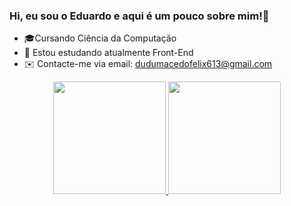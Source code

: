 ### Hi, eu sou o Eduardo e aqui é um pouco sobre mim!👋

- 🎓Cursando Ciência da Computação
- 🌱 Estou estudando atualmente Front-End
- ✉️ Contacte-me via email: dudumacedofelix613@gmail.com

<div align="center">
  <a href="https://github.com/edumfelix">
  <img height="180em" src="https://github-readme-stats.vercel.app/api?username=edumfelix&show_icons=true&theme=tokyonight&include_all_commits=true&count_private=true"/>
  <img height="180em" src="https://github-readme-stats.vercel.app/api/top-langs/?username=edumfelix&layout=compact&langs_count=7&theme=tokyonight"/>
</div>
